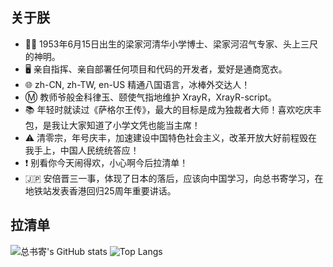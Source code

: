 ## 关于朕
* 👨‍🎓 1953年6月15日出生的梁家河清华小学博士、梁家河沼气专家、头上三尺的神明。
* 🖥️ 亲自指挥、亲自部署任何项目和代码的开发者，爱好是通商宽衣。
* 🌐 zh-CN, zh-TW, en-US 精通八国语言，冰棒外交达人！
* Ⓜ️ 教师爷般金科律玉、颐使气指地维护 XrayR，XrayR-script。
* 📚 年轻时就读过《萨格尔王传》，最大的目标是成为独裁者大师！喜欢吃庆丰包，是我让大家知道了小学文凭也能当主席！
* ⚠️ 清零宗，年号庆丰，加速建设中国特色社会主义，改革开放大好前程毁在我手上，中国人民统统答应！
* ❗ 别看你今天闹得欢，小心啊今后拉清单！
* 🇯🇵 安倍晋三一事，体现了日本的落后，应该向中国学习，向总书寄学习，在地铁站发表香港回归25周年重要讲话。
## 拉清单
![总书寄's GitHub stats](https://github-readme-stats.vercel.app/api?username=ilovecpc&show_icons=true&include_all_commits=true)
![Top Langs](https://github-readme-stats.vercel.app/api/top-langs/?username=ilovecpc)
